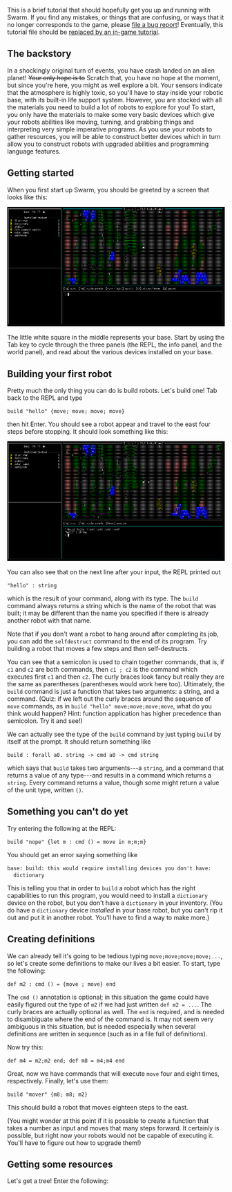 This is a brief tutorial that should hopefully get you up and running
with Swarm.  If you find any mistakes, or things that are confusing,
or ways that it no longer corresponds to the game, please [file a bug
report](https://github.com/byorgey/swarm/issues/new/choose)!
Eventually, this tutorial file should be [replaced by an in-game
tutorial](https://github.com/byorgey/swarm/issues/25).

The backstory
-------------

In a shockingly original turn of events, you have crash landed on an
alien planet!  ~~Your only hope is to~~ Scratch that, you have no hope
at the moment, but since you're here, you might as well explore a bit.
Your sensors indicate that the atmosphere is highly toxic, so you'll
have to stay inside your robotic base, with its built-in life support
system.  However, you are stocked with all the materials you need to
build a lot of robots to explore for you!  To start, you only have the
materials to make some very basic devices which give your robots
abilities like moving, turning, and grabbing things and interpreting
very simple imperative programs.  As you use your robots to gather
resources, you will be able to construct better devices which in turn
allow you to construct robots with upgraded abilities and programming
language features.

Getting started
---------------

When you first start up Swarm, you should be greeted by a screen that
looks like this:

![](images/initial.png)

The little white square in the middle represents your base.  Start by
using the Tab key to cycle through the three panels (the REPL, the
info panel, and the world panel), and read about the various devices
installed on your base.

Building your first robot
-------------------------

Pretty much the only thing you can do is build robots.  Let's build
one!  Tab back to the REPL and type
```
build "hello" {move; move; move; move}
```
then hit Enter.  You should see a robot appear and travel to the
east four steps before stopping.  It should look something like this:

![](images/firstrobot.png)

You can also see that on the next line after your input, the REPL printed out
```
"hello" : string
```
which is the result of your command, along with its type.  The `build` command
always returns a string which is the name of the robot that was built;
it may be different than the name you specified if there is already
another robot with that name.

Note that if you don't want a robot to hang around after completing
its job, you can add the `selfdestruct` command to the end of its
program.  Try building a robot that moves a few steps and then
self-destructs.

You can see that a semicolon is used to chain together commands, that
is, if `c1` and `c2` are both commands, then `c1 ; c2` is the command
which executes first `c1` and then `c2`.  The curly braces look fancy
but really they are the same as parentheses (parentheses would work
here too). Ultimately, the `build` command is just a function that takes two
arguments: a string, and a command. (Quiz: if we left out the curly
braces around the sequence of `move` commands, as in `build "hello"
move;move;move;move`, what do you think would happen?  Hint: function
application has higher precedence than semicolon.  Try it and see!)

We can actually see the type of the `build` command by just typing
`build` by itself at the prompt.  It should return something like
```
build : forall a0. string -> cmd a0 -> cmd string
```
which says that `build` takes two arguments---a `string`, and a command
that returns a value of any type---and results in a command which
returns a `string`.  Every command returns a value, though some might
return a value of the unit type, written `()`.

Something you can't do yet
--------------------------

Try entering the following at the REPL:
```
build "nope" {let m : cmd () = move in m;m;m}
```
You should get an error saying something like
```
base: build: this would require installing devices you don't have:
  dictionary
```
This is telling you that in order to `build` a robot which has the right
capabilities to run this program, you would need to
install a `dictionary` device on the robot, but you don't have a
`dictionary` in your inventory.  (You do have a `dictionary` device
*installed* in your base robot, but you can't rip it out and put it in
another robot.  You'll have to find a way to make more.)

Creating definitions
--------------------

We can already tell it's going to be tedious typing
`move;move;move;move;...`, so let's create some definitions to make
our lives a bit easier.  To start, type the following:
```
def m2 : cmd () = {move ; move} end
```

The `cmd ()` annotation is optional; in this situation the game could
have easily figured out the type of `m2` if we had just written `def
m2 = ...`.  The curly braces are actually optional as well.  The `end`
is required, and is needed to disambiguate where the end of the
command is.  It may not seem very ambiguous in this situation, but is
needed especially when several definitions are written in sequence
(such as in a file full of definitions).

Now try this:
```
def m4 = m2;m2 end; def m8 = m4;m4 end
```

Great, now we have commands that will execute `move` four and eight
times, respectively.  Finally, let's use them:
```
build "mover" {m8; m8; m2}
```
This should build a robot that moves eighteen steps to the east.

(You might wonder at this point if it is possible to create a function
that takes a number as input and moves that many steps forward.  It
certainly is possible, but right now your robots would not be capable
of executing it.  You'll have to figure out how to upgrade them!)

Getting some resources
----------------------

Let's get a tree!  Enter the following:
